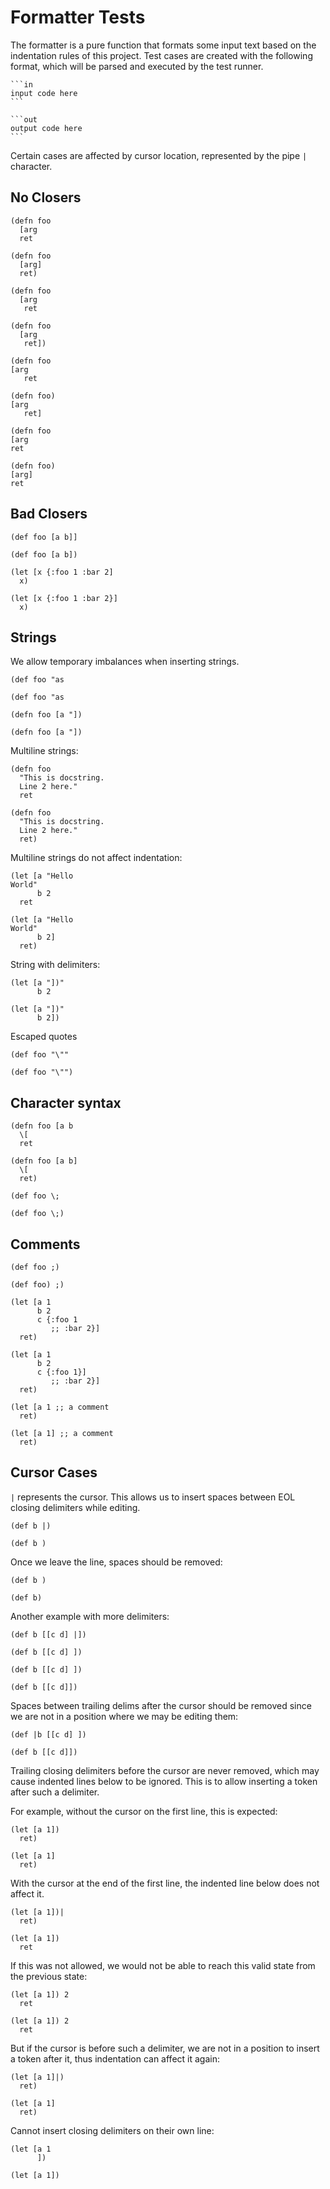 # Formatter Tests

The formatter is a pure function that formats some input text based on the
indentation rules of this project.  Test cases are created with the following
format, which will be parsed and executed by the test runner.

    ```in
    input code here
    ```

    ```out
    output code here
    ```

Certain cases are affected by cursor location, represented by the pipe `|`
character.


## No Closers

```in
(defn foo
  [arg
  ret
```

```out
(defn foo
  [arg]
  ret)
```

```in
(defn foo
  [arg
   ret
```

```out
(defn foo
  [arg
   ret])
```

```in
(defn foo
[arg
   ret
```

```out
(defn foo)
[arg
   ret]
```

```in
(defn foo
[arg
ret
```

```out
(defn foo)
[arg]
ret
```

## Bad Closers

```in
(def foo [a b]]
```

```out
(def foo [a b])
```

```in
(let [x {:foo 1 :bar 2]
  x)
```

```out
(let [x {:foo 1 :bar 2}]
  x)
```

## Strings

We allow temporary imbalances when inserting strings.

```in
(def foo "as
```

```out
(def foo "as
```

```in
(defn foo [a "])
```

```out
(defn foo [a "])
```

Multiline strings:

```in
(defn foo
  "This is docstring.
  Line 2 here."
  ret
```

```out
(defn foo
  "This is docstring.
  Line 2 here."
  ret)
```

Multiline strings do not affect indentation:

```in
(let [a "Hello
World"
      b 2
  ret
```

```out
(let [a "Hello
World"
      b 2]
  ret)
```

String with delimiters:

```in
(let [a "])"
      b 2
```

```out
(let [a "])"
      b 2])
```

Escaped quotes

```in
(def foo "\""
```

```out
(def foo "\"")
```

## Character syntax

```in
(defn foo [a b
  \[
  ret
```

```out
(defn foo [a b]
  \[
  ret)
```

```in
(def foo \;
```

```out
(def foo \;)
```

## Comments

```in
(def foo ;)
```

```out
(def foo) ;)
```

```in
(let [a 1
      b 2
      c {:foo 1
         ;; :bar 2}]
  ret)
```

```out
(let [a 1
      b 2
      c {:foo 1}]
         ;; :bar 2}]
  ret)
```

```in
(let [a 1 ;; a comment
  ret)
```

```out
(let [a 1] ;; a comment
  ret)
```

## Cursor Cases

`|` represents the cursor.  This allows us to insert spaces between EOL closing
delimiters while editing.

```in
(def b |)
```

```out
(def b )
```

Once we leave the line, spaces should be removed:

```in
(def b )
```

```out
(def b) 
```

Another example with more delimiters:

```in
(def b [[c d] |])
```

```out
(def b [[c d] ])
```

```in
(def b [[c d] ])
```

```out
(def b [[c d]])
```

Spaces between trailing delims after the cursor should be removed since we are not in a position
where we may be editing them:

```in
(def |b [[c d] ])
```

```out
(def b [[c d]])
```

Trailing closing delimiters before the cursor are never removed, which may
cause indented lines below to be ignored.  This is to allow inserting a token
after such a delimiter.

For example, without the cursor on the first line, this is expected:

```in
(let [a 1])
  ret)
```

```out
(let [a 1]
  ret)
```

With the cursor at the end of the first line, the indented line below does not affect it.

```in
(let [a 1])|
  ret)
```

```out
(let [a 1])
  ret
```

If this was not allowed, we would not be able to reach this valid state from
the previous state:

```in
(let [a 1]) 2
  ret
```

```out
(let [a 1]) 2
  ret
```

But if the cursor is before such a delimiter, we are not in a position to insert a token after it,
thus indentation can affect it again:

```in
(let [a 1]|)
  ret)
```

```out
(let [a 1]
  ret)
```

Cannot insert closing delimiters on their own line:

```in
(let [a 1
      ])
```

```out
(let [a 1])
      
```

